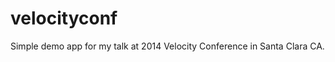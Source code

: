 velocityconf
============

Simple demo app for my talk at 2014 Velocity Conference in Santa Clara CA.
